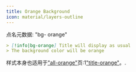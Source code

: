 ```yaml
---
title: Orange Background
icon: material/layers-outline
---
```


点名元数据: "bg- orange"

```md
> [!info|bg-orange] Title will display as usual
> The background color will be orange
```

样式本身也适用于["all-orange"](。/combined-styling/page-8.md)页:1["title-orange"](。/title-styling/page-8.md)。.